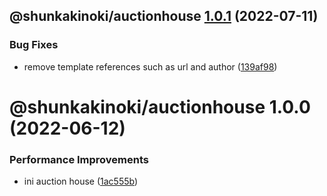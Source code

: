 ## @shunkakinoki/auctionhouse [1.0.1](https://github.com/shunkakinoki/contracts/compare/@shunkakinoki/auctionhouse@1.0.0...@shunkakinoki/auctionhouse@1.0.1) (2022-07-11)

### Bug Fixes

- remove template references such as url and author ([139af98](https://github.com/shunkakinoki/contracts/commit/139af98ef46346d25875224520c58502befa44c1))

# @shunkakinoki/auctionhouse 1.0.0 (2022-06-12)

### Performance Improvements

- ini auction house ([1ac555b](https://github.com/shunkakinoki/contracts/commit/1ac555b47ccba4f0613596c38dfa07a81e4bd36b))
